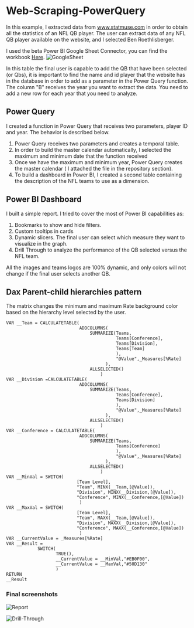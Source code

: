 # Web-Scraping-PowerQuery
In this example, I extracted data from www.statmuse.com in order to obtain all the statistics of an NFL QB player. The user can extract data of any NFL QB player available on the website, and I selected Ben Roethlisberger.

I used the beta Power BI Google Sheet Connector, you can find the workbook 
[Here](https://docs.google.com/spreadsheets/d/1Mtc1WRy_iWseqzTeJYzx1ja_1Vlr1OJ2mz0AgxBOTsA/edit#gid=2086890584). 
![GoogleSheet](https://drive.google.com/uc?export=view&id=1K7Y4GMFW6g8ZrYNA4fWhPXHmYXtpFa12)

In this table the final user is capable to add the QB that have been selected (or Qbs), it is important to find the name and id player that the website has in the database in order to add as a parameter in the Power Query function. The column "B" receives the year you want to extract the data. You need to add a new row for each year that you need to analyze.  

## Power Query
I created a function in Power Query that receives two parameters, player ID and year. The behavior is described below.
1. Power Query receives two parameters and creates a temporal table. 
2. In order to build the master calendar automatically, I selected the maximum and minimum date that the function received
3. Once we have the maximum and minimum year, Power Query creates the master calendar ( I attached the file in the repository section).
4. To build a dashboard in Power BI, I created a second table containing the description of the NFL teams to use as a dimension.  

## Power BI Dashboard

I built a simple report. I tried to cover the most of Power BI capabilities as:
1. Bookmarks to show and hide filters.
2. Custom tooltips in cards
3. Dynamic slicers. The final user can select which measure they want to visualize in the graph. 
4. Drill Through to analyze the performance of the QB selected versus the NFL team.

All the images and teams logos are 100% dynamic, and only colors will not change if the final user selects another QB. 

## Dax Parent-child hierarchies pattern
The matrix changes the minimum and maximum Rate background color based on the hierarchy level selected by the user.


```Highlighting Min and Max Rate = 
VAR __Team = CALCULATETABLE(
 							ADDCOLUMNS(
 								SUMMARIZE(Teams, 
                                          Teams[Conference],
                                          Teams[Division],
                                          Teams[Team]
                                          ),
 										  "@Value",_Measures[%Rate]
 									  ),
 								ALLSELECTED()
 									)
VAR __Division =CALCULATETABLE(
 							ADDCOLUMNS(
 								SUMMARIZE(Teams, 
                                          Teams[Conference],
                                          Teams[Division]
                                          ),
 										  "@Value",_Measures[%Rate]
 									  ),
 								ALLSELECTED()
 									)
VAR __Conference = CALCULATETABLE(
 							ADDCOLUMNS(
 								SUMMARIZE(Teams, 
                                          Teams[Conference]
                                          ),
 										  "@Value",_Measures[%Rate]
 									  ),
 								ALLSELECTED()
 									)
VAR __MinVal = SWITCH(
                           [Team Level],
                           "Team", MINX(__Team,[@Value]),
                           "Division", MINX(__Division,[@Value]),
                           "Conference", MINX(__Conference,[@Value])
                            )
VAR __MaxVal = SWITCH(
                           [Team Level],
                           "Team", MAXX(__Team,[@Value]),
                           "Division", MAXX(__Division,[@Value]),
                           "Conference", MAXX(__Conference,[@Value])
                            )
VAR __CurrentValue = _Measures[%Rate]
VAR __Result = 
 			SWITCH(
 			       TRUE(),
 			       __CurrentValue = __MinVal,"#EB0F00",
 			       __CurrentValue = __MaxVal,"#50D130"
 			       )
RETURN 
__Result
```
### Final screenshots

![Report](https://drive.google.com/uc?export=view&id=1001Iv-skxtemPBYRV600wsxdZziV-9o9)


![Drill-Through](https://drive.google.com/uc?export=view&id=1uk7a_5z6SRo4RxLm5SVlQn7H8oIFR451)






